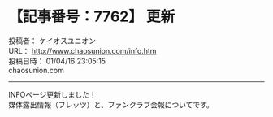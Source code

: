 # 【記事番号：7762】 更新

投稿者： ケイオスユニオン  
URL： http://www.chaosunion.com/info.htm  
投稿日時： 01/04/16 23:05:15  
chaosunion.com

---

INFOぺージ更新しました！  
媒体露出情報（フレッツ）と、ファンクラブ会報についてです。